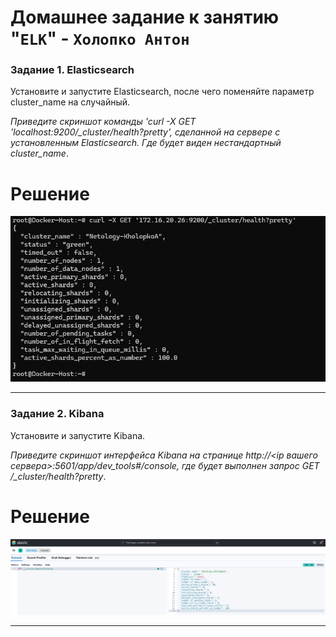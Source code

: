 # Домашнее задание к занятию "`ELK`" - `Холопко Антон`



### Задание 1. Elasticsearch 

Установите и запустите Elasticsearch, после чего поменяйте параметр cluster_name на случайный. 

*Приведите скриншот команды 'curl -X GET 'localhost:9200/_cluster/health?pretty', сделанной на сервере с установленным Elasticsearch. Где будет виден нестандартный cluster_name*.

# Решение 

![Задание1Скриншот1](https://github.com/Easyjetz/ELK/blob/main/%D0%97%D0%B0%D0%B4%D0%B0%D0%BD%D0%B8%D0%B51%D0%A1%D0%BA%D1%80%D0%B8%D0%BD%D1%88%D0%BE%D1%821.png)


---

### Задание 2. Kibana

Установите и запустите Kibana.

*Приведите скриншот интерфейса Kibana на странице http://<ip вашего сервера>:5601/app/dev_tools#/console, где будет выполнен запрос GET /_cluster/health?pretty*.

# Решение 

![Задание2Скриншот1](https://github.com/Easyjetz/ELK/blob/main/%D0%97%D0%B0%D0%B4%D0%B0%D0%BD%D0%B8%D0%B52%D0%A1%D0%BA%D1%80%D0%B8%D0%BD%D1%88%D0%BE%D1%821.png)


---


